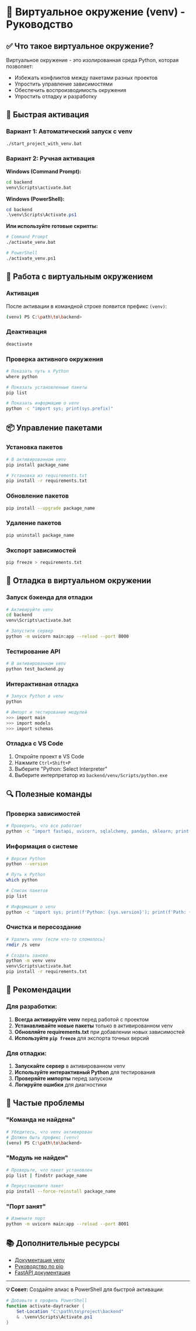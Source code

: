 # 🐍 Виртуальное окружение (venv) - Руководство

## ✅ Что такое виртуальное окружение?

Виртуальное окружение - это изолированная среда Python, которая позволяет:
- Избежать конфликтов между пакетами разных проектов
- Упростить управление зависимостями
- Обеспечить воспроизводимость окружения
- Упростить отладку и разработку

## 🚀 Быстрая активация

### Вариант 1: Автоматический запуск с venv
```bash
./start_project_with_venv.bat
```

### Вариант 2: Ручная активация

**Windows (Command Prompt):**
```bash
cd backend
venv\Scripts\activate.bat
```

**Windows (PowerShell):**
```powershell
cd backend
.\venv\Scripts\Activate.ps1
```

**Или используйте готовые скрипты:**
```bash
# Command Prompt
./activate_venv.bat

# PowerShell
./activate_venv.ps1
```

## 🔧 Работа с виртуальным окружением

### Активация
После активации в командной строке появится префикс `(venv)`:
```bash
(venv) PS C:\path\to\backend>
```

### Деактивация
```bash
deactivate
```

### Проверка активного окружения
```bash
# Показать путь к Python
where python

# Показать установленные пакеты
pip list

# Показать информацию о venv
python -c "import sys; print(sys.prefix)"
```

## 📦 Управление пакетами

### Установка пакетов
```bash
# В активированном venv
pip install package_name

# Установка из requirements.txt
pip install -r requirements.txt
```

### Обновление пакетов
```bash
pip install --upgrade package_name
```

### Удаление пакетов
```bash
pip uninstall package_name
```

### Экспорт зависимостей
```bash
pip freeze > requirements.txt
```

## 🐛 Отладка в виртуальном окружении

### Запуск бэкенда для отладки
```bash
# Активируйте venv
cd backend
venv\Scripts\activate.bat

# Запустите сервер
python -m uvicorn main:app --reload --port 8000
```

### Тестирование API
```bash
# В активированном venv
python test_backend.py
```

### Интерактивная отладка
```bash
# Запуск Python в venv
python

# Импорт и тестирование модулей
>>> import main
>>> import models
>>> import schemas
```

### Отладка с VS Code
1. Откройте проект в VS Code
2. Нажмите `Ctrl+Shift+P`
3. Выберите "Python: Select Interpreter"
4. Выберите интерпретатор из `backend/venv/Scripts/python.exe`

## 🔍 Полезные команды

### Проверка зависимостей
```bash
# Проверить, что все работает
python -c "import fastapi, uvicorn, sqlalchemy, pandas, sklearn; print('✅ Все OK!')"
```

### Информация о системе
```bash
# Версия Python
python --version

# Путь к Python
which python

# Список пакетов
pip list

# Информация о venv
python -c "import sys; print(f'Python: {sys.version}'); print(f'Path: {sys.executable}')"
```

### Очистка и пересоздание
```bash
# Удалить venv (если что-то сломалось)
rmdir /s venv

# Создать заново
python -m venv venv
venv\Scripts\activate.bat
pip install -r requirements.txt
```

## 🎯 Рекомендации

### Для разработки:
1. **Всегда активируйте venv** перед работой с проектом
2. **Устанавливайте новые пакеты** только в активированном venv
3. **Обновляйте requirements.txt** при добавлении новых зависимостей
4. **Используйте `pip freeze`** для экспорта точных версий

### Для отладки:
1. **Запускайте сервер** в активированном venv
2. **Используйте интерактивный Python** для тестирования
3. **Проверяйте импорты** перед запуском
4. **Логируйте ошибки** для диагностики

## 🚨 Частые проблемы

### "Команда не найдена"
```bash
# Убедитесь, что venv активирован
# Должен быть префикс (venv)
(venv) PS C:\path\to\backend>
```

### "Модуль не найден"
```bash
# Проверьте, что пакет установлен
pip list | findstr package_name

# Переустановите пакет
pip install --force-reinstall package_name
```

### "Порт занят"
```bash
# Измените порт
python -m uvicorn main:app --reload --port 8001
```

## 📚 Дополнительные ресурсы

- [Документация venv](https://docs.python.org/3/library/venv.html)
- [Руководство по pip](https://pip.pypa.io/en/stable/)
- [FastAPI документация](https://fastapi.tiangolo.com/)

---

**💡 Совет:** Создайте алиас в PowerShell для быстрой активации:
```powershell
# Добавьте в профиль PowerShell
function activate-daytracker {
    Set-Location "C:\path\to\project\backend"
    & .\venv\Scripts\Activate.ps1
}
```
